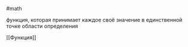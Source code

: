#math 

функция, которая принимает каждое своё значение в единственной точке области определения

[[Функция]]
